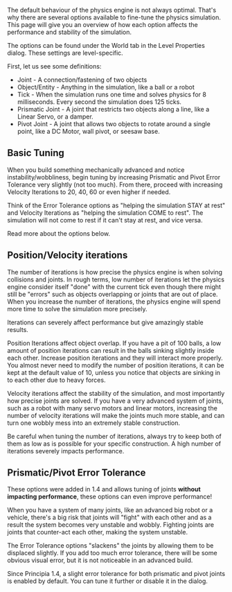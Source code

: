The default behaviour of the physics engine is not always optimal. That's why there are several options available to fine-tune the physics simulation. This page will give you an overview of how each option affects the performance and stability of the simulation.

The options can be found under the World tab in the Level Properties dialog. These settings are level-specific.

First, let us see some definitions:
- Joint - A connection/fastening of two objects
- Object/Entity - Anything in the simulation, like a ball or a robot
- Tick - When the simulation runs one time and solves physics for 8 milliseconds. Every second the simulation does 125 ticks.
- Prismatic Joint - A joint that restricts two objects along a line, like a Linear Servo, or a damper.
- Pivot Joint - A joint that allows two objects to rotate around a single point, like a DC Motor, wall pivot, or seesaw base.

## Basic Tuning
When you build something mechanically advanced and notice instability/wobbliness, begin tuning by increasing Prismatic and Pivot Error Tolerance very slightly (not too much). From there, proceed with increasing Velocity Iterations to 20, 40, 60 or even higher if needed.

Think of the Error Tolerance options as "helping the simulation STAY at rest" and Velocity Iterations as "helping the simulation COME to rest". The simulation will not come to rest if it can't stay at rest, and vice versa.

Read more about the options below.

## Position/Velocity iterations
The number of iterations is how precise the physics engine is when solving collisions and joints. In rough terms, low number of iterations let the physics engine consider itself "done" with the current tick even though there might still be "errors" such as objects overlapping or joints that are out of place. When you increase the number of iterations, the physics engine will spend more time to solve the simulation more precisely.

Iterations can severely affect performance but give amazingly stable results.

Position Iterations affect object overlap. If you have a pit of 100 balls, a low amount of position iterations can result in the balls sinking slightly inside each other. Increase position iterations and they will interact more properly. You almost never need to modify the number of position iterations, it can be kept at the default value of 10, unless you notice that objects are sinking in to each other due to heavy forces.

Velocity iterations affect the stability of the simulation, and most importantly how precise joints are solved. If you have a very advanced system of joints, such as a robot with many servo motors and linear motors, increasing the number of velocity iterations will make the joints much more stable, and can turn one wobbly mess into an extremely stable construction.

Be careful when tuning the number of iterations, always try to keep both of them as low as is possible for your specific construction. A high number of iterations severely impacts performance.

## Prismatic/Pivot Error Tolerance
These options were added in 1.4 and allows tuning of joints **without impacting performance**, these options can even improve performance!

When you have a system of many joints, like an advanced big robot or a vehicle, there's a big risk that joints will "fight" with each other and as a result the system becomes very unstable and wobbly. Fighting joints are joints that counter-act each other, making the system unstable.

The Error Tolerance options "slackens" the joints by allowing them to be displaced slightly. If you add too much error tolerance, there will be some obvious visual error, but it is not noticeable in an advanced build.

Since Principia 1.4, a slight error tolerance for both prismatic and pivot joints is enabled by default. You can tune it further or disable it in the dialog.
